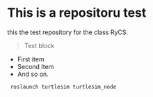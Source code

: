 # This is a repositoru test
this the test repository for the class RyCS.

>
>   Text block
>

-   First item
-   Second Item
-   And so on.

<code> roslaunch turtlesim turtlesim_node </code>
